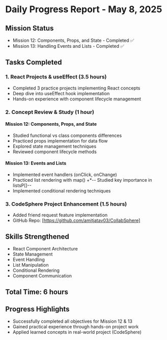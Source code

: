 # Daily Progress Report - May 8, 2025

## Mission Status
* Mission 12: Components, Props, and State - Completed ✅
* Mission 13: Handling Events and Lists - Completed ✅

## Tasks Completed

### 1. React Projects & useEffect (3.5 hours)
- Completed 3 practice projects implementing React concepts
- Deep dive into useEffect hook implementation
- Hands-on experience with component lifecycle management

### 2. Concept Review & Study (1 hour)
#### Mission 12: Components, Props, and State
- Studied functional vs class components differences
- Practiced props implementation for data flow
- Explored state management techniques
- Reviewed component lifecycle methods

#### Mission 13: Events and Lists
- Implemented event handlers (onClick, onChange)
- Practiced list rendering with map()
+*-- Studied key importance in listsP[]--
- Implemented conditional rendering techniques

### 3. CodeSphere Project Enhancement (1.5 hours)
- Added friend request feature implementation
- GitHub Repo: [https://github.com/amitjatav03/CollabSphere]

## Skills Strengthened
- React Component Architecture
- State Management
- Event Handling
- List Manipulation
- Conditional Rendering
- Component Communication

## Total Time: 6 hours

## Progress Highlights
- Successfully completed all objectives for Mission 12 & 13
- Gained practical experience through hands-on project work
- Applied learned concepts in real-world project (CodeSphere)